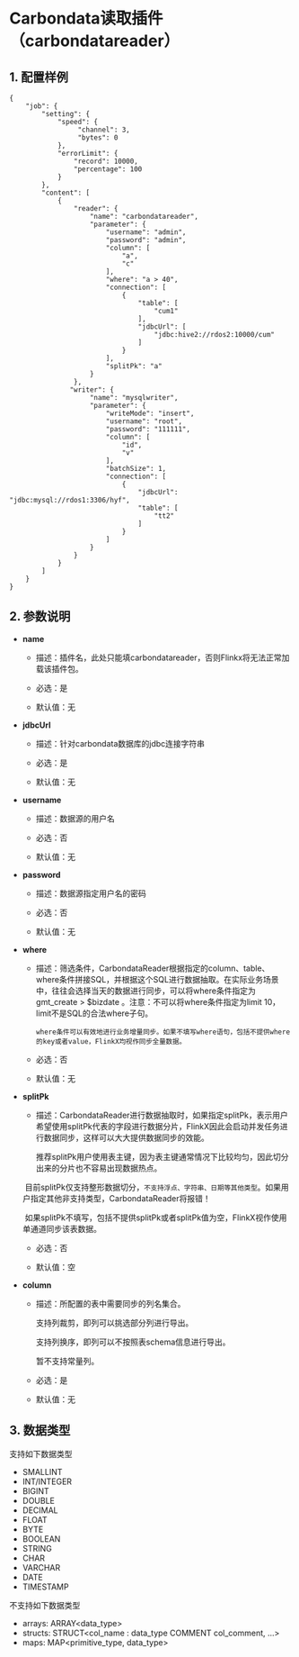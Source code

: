 # Carbondata读取插件（carbondatareader）

## 1. 配置样例

```
{
    "job": {
        "setting": {
            "speed": {
                 "channel": 3,
                 "bytes": 0
            },
            "errorLimit": {
                "record": 10000,
                "percentage": 100
            }
        },
        "content": [
            {
                "reader": {
                    "name": "carbondatareader",
                    "parameter": {
                        "username": "admin",
                        "password": "admin",
                        "column": [
                            "a",
                            "c"
                        ],
                        "where": "a > 40",
                        "connection": [
                            {
                                "table": [
                                    "cum1"
                                ],
                                "jdbcUrl": [
                                    "jdbc:hive2://rdos2:10000/cum"
                                ]
                            }
                        ],
                        "splitPk": "a"
                    }
                },
               "writer": {
                    "name": "mysqlwriter",
                    "parameter": {
                        "writeMode": "insert",
                        "username": "root",
                        "password": "111111",
                        "column": [
                            "id",
                            "v"
                        ],
                        "batchSize": 1,
                        "connection": [
                            {
                                "jdbcUrl": "jdbc:mysql://rdos1:3306/hyf",
                                "table": [
                                    "tt2"
                                ]
                            }
                        ]
                    }
                }
            }
        ]
    }
}

```

## 2. 参数说明

* **name**

 	* 描述：插件名，此处只能填carbondatareader，否则Flinkx将无法正常加载该插件包。
	* 必选：是 <br />

	* 默认值：无 <br />

* **jdbcUrl**

	* 描述：针对carbondata数据库的jdbc连接字符串

	* 必选：是 <br />

	* 默认值：无 <br />

* **username**

	* 描述：数据源的用户名 <br />

	* 必选：否 <br />

	* 默认值：无 <br />

* **password**

	* 描述：数据源指定用户名的密码 <br />

	* 必选：否 <br />

	* 默认值：无 <br />

* **where**

	* 描述：筛选条件，CarbondataReader根据指定的column、table、where条件拼接SQL，并根据这个SQL进行数据抽取。在实际业务场景中，往往会选择当天的数据进行同步，可以将where条件指定为gmt_create > $bizdate 。注意：不可以将where条件指定为limit 10，limit不是SQL的合法where子句。<br />

          where条件可以有效地进行业务增量同步。如果不填写where语句，包括不提供where的key或者value，FlinkX均视作同步全量数据。

	* 必选：否 <br />

	* 默认值：无 <br />

* **splitPk**

	* 描述：CarbondataReader进行数据抽取时，如果指定splitPk，表示用户希望使用splitPk代表的字段进行数据分片，FlinkX因此会启动并发任务进行数据同步，这样可以大大提供数据同步的效能。

	  推荐splitPk用户使用表主键，因为表主键通常情况下比较均匀，因此切分出来的分片也不容易出现数据热点。

	  目前splitPk仅支持整形数据切分，`不支持浮点、字符串、日期等其他类型`。如果用户指定其他非支持类型，CarbondataReader将报错！

	  如果splitPk不填写，包括不提供splitPk或者splitPk值为空，FlinkX视作使用单通道同步该表数据。

	* 必选：否 <br />

	* 默认值：空 <br />



* **column**

	* 描述：所配置的表中需要同步的列名集合。

	  支持列裁剪，即列可以挑选部分列进行导出。

      支持列换序，即列可以不按照表schema信息进行导出。

      暂不支持常量列。

	* 必选：是 <br />

	* 默认值：无 <br />


## 3. 数据类型

支持如下数据类型

* SMALLINT
* INT/INTEGER
* BIGINT
* DOUBLE
* DECIMAL
* FLOAT
* BYTE
* BOOLEAN
* STRING
* CHAR
* VARCHAR
* DATE
* TIMESTAMP


不支持如下数据类型

* arrays: ARRAY<data_type>
* structs: STRUCT<col_name : data_type COMMENT col_comment, ...>
* maps: MAP<primitive_type, data_type>

